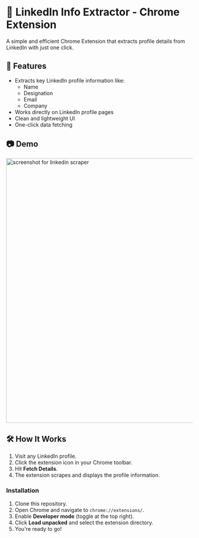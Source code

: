 # 🔗 LinkedIn Info Extractor - Chrome Extension

A simple and efficient Chrome Extension that extracts profile details from LinkedIn with just one click.

## 🚀 Features

- Extracts key LinkedIn profile information like:
  - Name
  - Designation
  - Email
  - Company
- Works directly on LinkedIn profile pages
- Clean and lightweight UI
- One-click data fetching

## 📷 Demo

<img width="1366" height="713" alt="screenshot for linkedin scraper" src="https://github.com/user-attachments/assets/10ec7af8-6faa-4814-ae29-50f75f69f638" />


## 🛠️ How It Works

1. Visit any LinkedIn profile.
2. Click the extension icon in your Chrome toolbar.
3. Hit **Fetch Details**.
4. The extension scrapes and displays the profile information.


###  Installation

1. Clone this repository.
2. Open Chrome and navigate to `chrome://extensions/`.
3. Enable **Developer mode** (toggle at the top right).
4. Click **Load unpacked** and select the extension directory.
5. You're ready to go!
